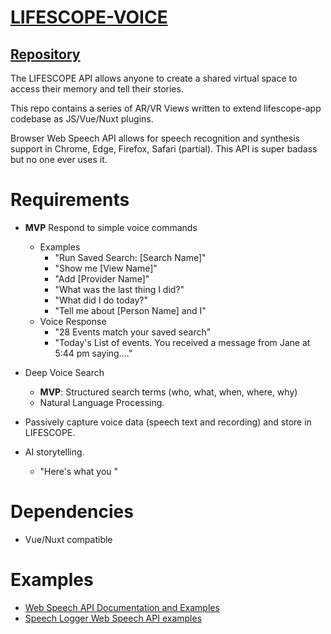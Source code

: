 # [LIFESCOPE-VOICE](https://github.com/LifeScopeLabs/lifescope-voice)

## [Repository](https://github.com/LifeScopeLabs/lifescope-voice)

The LIFESCOPE API allows anyone to create a shared virtual space to access their memory and tell their stories.

This repo contains a series of AR/VR Views written to extend lifescope-app codebase as JS/Vue/Nuxt plugins.

Browser Web Speech API allows for speech recognition and synthesis support in Chrome, Edge, Firefox, Safari (partial). This API is super badass but no one ever uses it. 

# Requirements
- **MVP** Respond to simple voice commands
	- Examples
		- "Run Saved Search: [Search Name]"
		- "Show me [View Name]"
		- "Add [Provider Name]"
		- "What was the last thing I did?"
		- "What did I do today?"
		- "Tell me about [Person Name] and I"
	- Voice Response
		- "28 Events match your saved search"
		- "Today's List of events. You received a message from Jane at 5:44 pm saying...."
- Deep Voice Search
	- **MVP**: Structured search terms (who, what, when, where, why)
	- Natural Language Processing.

- Passively capture voice data (speech text and recording) and store in LIFESCOPE.
- AI storytelling.
	- "Here's what you "

# Dependencies

- Vue/Nuxt compatible

# Examples

- [Web Speech API Documentation and Examples](https://developer.mozilla.org/en-US/docs/Web/API/Web_Speech_API)
- [Speech Logger Web Speech API examples](https://speechlogger.appspot.com/developers/)
<!--stackedit_data:
eyJoaXN0b3J5IjpbMTc4ODIyNTk0NywtMTU3ODE1MjI2MCwxOD
UzMzA1NDk2LDIwMjc2MjkzMDQsLTQ2MjQzOTY0NiwtMTQ3NTkw
NTc3MiwxNjU0MTkxOTg1XX0=
-->